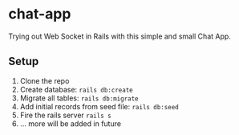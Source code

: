 # chat-app

Trying out Web Socket in Rails with this simple and small Chat App.

## Setup

1. Clone the repo 
2. Create database: `rails db:create`
3. Migrate all tables: `rails db:migrate`
4. Add initial records from seed file: `rails db:seed`
5. Fire the rails server `rails s`
6. ... more will be added in future

